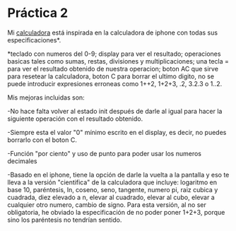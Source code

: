  # Práctica 2
Mi <a href="https://sianats.github.io/2020-2021-CSAAI-Practicas/P2/calculadora.html">calculadora</a> está inspirada en la calculadora de iphone con todas sus especificaciones*.

*teclado con numeros del 0-9; display para ver el resultado; operaciones basicas tales como sumas, restas, divisiones y multiplicaciones; una tecla = para ver el resultado obtenido de nuestra operacion; boton AC que sirve para resetear la calculadora, boton C para borrar el ultimo digito, no se puede introducir expresiones erroneas como 1++2, 1+2+3, .2, 3.2.3 o 1..2.

Mis mejoras incluidas son:

-No hace falta volver al estado init después de darle al igual para hacer la siguiente operación con el resultado obtenido.

-Siempre esta el valor "0" mínimo escrito en el display, es decir, no puedes borrarlo con el boton C.

-Función "por ciento" y uso de punto para poder usar los numeros decimales

-Basado en el iphone, tiene la opción de darle la vuelta a la pantalla y eso te lleva a la versión "cientifica" de la calculadora que incluye: logaritmo en base 10, paréntesis, ln, coseno, seno, tangente, numero pi, raiz cubica y cuadrada, diez elevado a n, elevar al cuadrado, elevar al cubo, elevar a cualquier otro numero, cambio de signo. Para esta versión, al no ser obligatoria, he obviado la especificación de no poder poner 1+2+3, porque sino los paréntesis no tendrían sentido.
